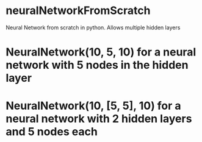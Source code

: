 # neuralNetworkFromScratch
Neural Network from scratch in python. Allows multiple hidden layers

# NeuralNetwork(10, 5, 10) for a neural network with 5 nodes in the hidden layer
# NeuralNetwork(10, [5, 5], 10) for a neural network with 2 hidden layers and 5 nodes each
